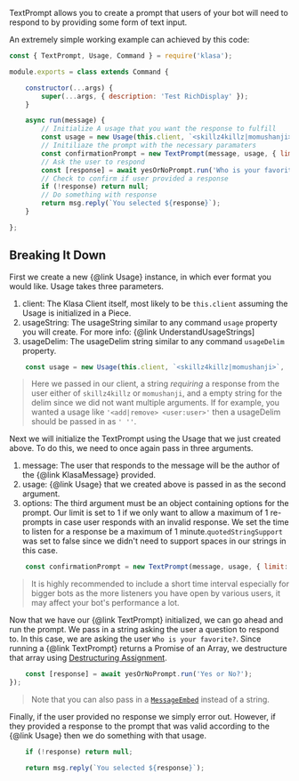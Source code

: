 TextPrompt allows you to create a prompt that users of your bot will need to respond to by providing some form of text input.

An extremely simple working example can achieved by this code:

```javascript
const { TextPrompt, Usage, Command } = require('klasa');

module.exports = class extends Command {

	constructor(...args) {
		super(...args, { description: 'Test RichDisplay' });
	}

	async run(message) {
		// Initialize A usage that you want the response to fulfill
		const usage = new Usage(this.client, `<skillz4killz|momushanji>`, '');
		// Initiliaze the prompt with the necessary paramaters
        const confirmationPrompt = new TextPrompt(message, usage, { limit: 1, time: 6000, quotedStringSupport: false });
        // Ask the user to respond
        const [response] = await yesOrNoPrompt.run('Who is your favorite?');
        // Check to confirm if user provided a response
        if (!response) return null;
        // Do something with response
        return msg.reply(`You selected ${response}`);
	}

};
```

## Breaking It Down

First we create a new {@link Usage} instance, in which ever format you would like. Usage takes three parameters.

1. client: The Klasa Client itself, most likely to be `this.client` assuming the Usage is initialized in a Piece.
2. usageString: The usageString similar to any command `usage` property you will create. For more info: {@link UnderstandUsageStrings]
3. usageDelim: The usageDelim string similar to any command `usageDelim` property.

```javascript
    const usage = new Usage(this.client, `<skillz4killz|momushanji>`, '');
```
> Here we passed in our client, a string *requiring* a response from the user either of `skillz4killz` or `momushanji`, and a empty string for the delim since we did not want multiple arguments. If for example, you wanted a usage like `'<add|remove> <user:user>'` then a usageDelim should be passed in as `' ''`.

Next we will initialize the TextPrompt using the Usage that we just created above. To do this, we need to once again pass in three arguments.

1. message: The user that responds to the message will be the author of the {@link KlasaMessage} provided.
2. usage: {@link Usage} that we created above is passed in as the second argument.
3. options: The third argument must be an object containing options for the prompt. Our limit is set to 1 if we only want to allow a maximum of 1 re-prompts in case user responds with an invalid response. We set the time to listen for a response be a maximum of 1 minute.`quotedStringSupport` was set to false since we didn't need to support spaces in our strings in this case.

```javascript
    const confirmationPrompt = new TextPrompt(message, usage, { limit: 1, time: 60000, quotedStringSupport: false });
```

> It is highly recommended to include a short time interval especially for bigger bots as the more listeners you have open by various users, it may affect your bot's performance a lot.

Now that we have our {@link TextPrompt} initialized, we can go ahead and run the prompt. We pass in a string asking the user a question to respond to. In this case, we are asking the user `Who is your favorite?`. Since running a {@link TextPrompt} returns a Promise of an Array, we destructure that array using [Destructuring Assignment](https://developer.mozilla.org/en-US/docs/Web/JavaScript/Reference/Operators/Destructuring_assignment).

```javascript
    const [response] = await yesOrNoPrompt.run('Yes or No?');
});
```
> Note that you can also pass in a [`MessageEmbed`](https://discord.js.org/#/docs/main/master/class/MessageEmbed) instead of a string.

Finally, if the user provided no response we simply error out. However, if they provided a response to the prompt that was valid according to the {@link Usage} then we do something with that usage.

```javascript
    if (!response) return null;

    return msg.reply(`You selected ${response}`);

```
